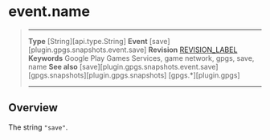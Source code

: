 # event.name

> --------------------- ------------------------------------------------------------------------------------------
> __Type__              [String][api.type.String]
> __Event__             [save][plugin.gpgs.snapshots.event.save]
> __Revision__          [REVISION_LABEL](REVISION_URL)
> __Keywords__          Google Play Games Services, game network, gpgs, save, name
> __See also__          [save][plugin.gpgs.snapshots.event.save]
>						[gpgs.snapshots][plugin.gpgs.snapshots]
>                       [gpgs.*][plugin.gpgs]
> --------------------- ------------------------------------------------------------------------------------------

## Overview

The string `"save"`.